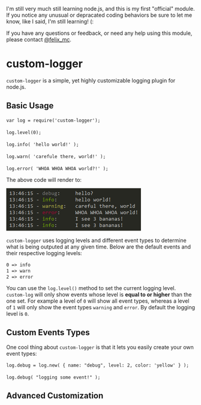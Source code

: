 I'm still very much still learning node.js, and this is my first "official" module. If you notice any unusual or depracated coding behaviors be sure to let me know, like I said, I'm still learning! (:

If you have any questions or feedback, or need any help using this module, please contact <a href="http://twitter.com/#!/felix_mc" target="_blank">@felix_mc</a>.

# custom-logger

`custom-logger` is a simple, yet highly customizable logging plugin for node.js.

## Basic Usage

	var log = require('custom-logger');
	
	log.level(0);
	
	log.info( 'hello world!' );
	
	log.warn( 'carefule there, world!' );
	
	log.error( 'WHOA WHOA WHOA world?!' );

The above code will render to: 

![basic output snapshot](https://github.com/felixmc/custom-logger/raw/master/snapshots/basic.png)

`custom-logger` uses logging levels and different event types to determine what is being outputed at any given time. Below are the default events and their respective logging levels:

	0 => info
	1 => warn
	2 => error

You can use the `log.level()` method to set the current logging level. `custom-log` will only show events whose level is **equal to or higher** than the one set. For example a level of `0` will show all event types, whereas a level of `1` will only show the event types `warning` and `error`. By default the logging level is `0`.

## Custom Events Types

One cool thing about `custom-logger` is that it lets you easily create your own event types:

	log.debug = log.new( { name: "debug", level: 2, color: 'yellow' } );

	log.debug( "logging some event!" );

## Advanced Customization
